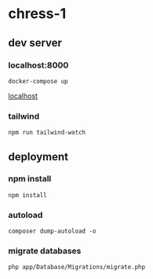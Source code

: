 # chress-1

## dev server

### localhost:8000

```
docker-compose up
```

<a href='localhost:8000'>localhost</a>

### tailwind

```
npm run tailwind-watch
```

## deployment

### npm install

```
npm install
```

### autoload
```
composer dump-autoload -o
```

### migrate databases

```
php app/Database/Migrations/migrate.php
```
